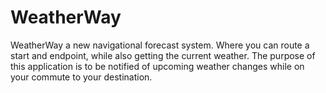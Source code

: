 # WeatherWay
WeatherWay a new navigational forecast system.
Where you can route a start and endpoint, while also getting the current weather.
The purpose of this application is to be notified of upcoming 
weather changes while on your commute to your destination.  